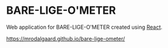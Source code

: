 # BARE-LIGE-O'METER

Web application for BARE-LIGE-O'METER created using [React](https://reactjs.org/).

https://mrodalgaard.github.io/bare-lige-ometer/
